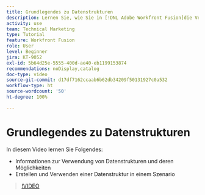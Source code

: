 ```yaml
---
title: Grundlegendes zu Datenstrukturen
description: Lernen Sie, wie Sie in [!DNL Adobe Workfront Fusion]die Verwendung und die Möglichkeiten von Datenstrukturen verstehen und eine Datenstruktur innerhalb eines Szenarios erstellen und verwenden.
activity: use
team: Technical Marketing
type: Tutorial
feature: Workfront Fusion
role: User
level: Beginner
jira: KT-9052
exl-id: 5b64d25e-5555-400d-ae40-eb1199153874
recommendations: noDisplay,catalog
doc-type: video
source-git-commit: d17df7162ccaab6b62db34209f50131927c0a532
workflow-type: ht
source-wordcount: '50'
ht-degree: 100%

---
```


# Grundlegendes zu Datenstrukturen

In diesem Video lernen Sie Folgendes:

* Informationen zur Verwendung von Datenstrukturen und deren Möglichkeiten
* Erstellen und Verwenden einer Datenstruktur in einem Szenario

>[!VIDEO](https://video.tv.adobe.com/v/335293/?quality=12&learn=on&enablevpops)
